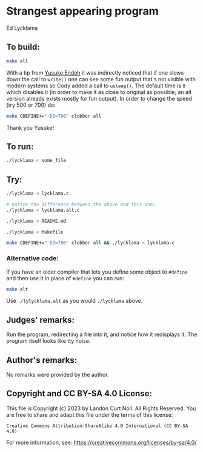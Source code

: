 # Strangest appearing program 

Ed Lycklama  

## To build:

```sh
make all
```


With a tip from [Yusuke Endoh](/winners.html#Yusuke_Endoh)  it was indirectly
noticed that if one slows down the call to `write()` one can see some fun output
that's not visible with modern systems so Cody added a call to `usleep()`. The
default time is `0` which disables it (in order to make it as close to original
as possible; an alt version already exists mostly for fun output). In order to
change the speed (try 500 or 700) do:

```sh
make CDEFINE+="-DZ=700" clobber all
```

Thank you Yusuke!

## To run:

```sh
./lycklama < some_file
```

## Try:

```sh
./lycklama < lycklama.c

# notice the difference between the above and this one:
./lycklama < lycklama.alt.c

./lycklama < README.md

./lycklama < Makefile

make CDEFINE+="-DZ=700" clobber all && ./lycklama < lycklama.c
```

### Alternative code:

If you have an older compiler that lets you define some object to `#define` and
then use it in place of `#define` you can run:

```sh
make alt
```

Use `./lylycklama.alt` as you would `./lycklama` above.


## Judges' remarks:

Run the program, redirecting a file into it, and notice how it redisplays it.
The program itself looks like tty noise.


## Author's remarks:

No remarks were provided by the author.

## Copyright and CC BY-SA 4.0 License:

This file is Copyright (c) 2023 by Landon Curt Noll.  All Rights Reserved.
You are free to share and adapt this file under the terms of this license:

    Creative Commons Attribution-ShareAlike 4.0 International (CC BY-SA 4.0)

For more information, see: https://creativecommons.org/licenses/by-sa/4.0/
